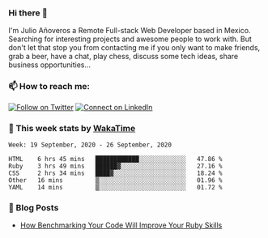 ### Hi there 👋

I'm Julio Añoveros a Remote Full-stack Web Developer based in Mexico. Searching for interesting projects and awesome people to work with. But don't let that stop you from contacting me if you only want to make friends, grab a beer, have a chat, play chess, discuss some tech ideas, share business opportunities... 

### :mailbox: How to reach me:

[![Follow on Twitter](https://img.shields.io/badge/--twitter?label=Twitter&logo=Twitter&style=social)](https://twitter.com/AnoverosJulio) [![Connect on LinkedIn](https://img.shields.io/badge/--linkedin?label=LinkedIn&logo=LinkedIn&style=social)](https://www.linkedin.com/in/jubaan)

### :construction_worker: This week stats by [WakaTime]('https://wakatime.com')
<!--START_SECTION:waka-->
```text
Week: 19 September, 2020 - 26 September, 2020

HTML    6 hrs 45 mins   ████████████░░░░░░░░░░░░░   47.86 % 
Ruby    3 hrs 49 mins   ██████▓░░░░░░░░░░░░░░░░░░   27.16 % 
CSS     2 hrs 34 mins   ████▓░░░░░░░░░░░░░░░░░░░░   18.24 % 
Other   16 mins         ▒░░░░░░░░░░░░░░░░░░░░░░░░   01.96 % 
YAML    14 mins         ▒░░░░░░░░░░░░░░░░░░░░░░░░   01.72 % 
```
<!--END_SECTION:waka-->

### :newspaper: Blog Posts
<!-- BLOG-POST-LIST:START -->
- [How Benchmarking Your Code Will Improve Your Ruby Skills](https://dev.to/jubaan/how-benchmarking-your-code-will-improve-your-ruby-skills-2m83)
<!-- BLOG-POST-LIST:END -->


